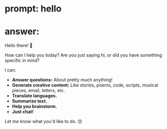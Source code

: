 # prompt: hello
# answer: 
 Hello there! 👋 

How can I help you today? Are you just saying hi, or did you have something specific in mind? 

I can:

* **Answer questions:** About pretty much anything!
* **Generate creative content:** Like stories, poems, code, scripts, musical pieces, email, letters, etc.
* **Translate languages.**
* **Summarize text.**
* **Help you brainstorm.**
* **Just chat!**

Let me know what you'd like to do. 😊




